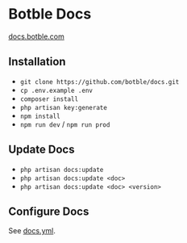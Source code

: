 # Botble Docs

[docs.botble.com](http://docs.botble.com)

## Installation

- `git clone https://github.com/botble/docs.git`
- `cp .env.example .env`
- `composer install`
- `php artisan key:generate`
- `npm install`
- `npm run dev` / `npm run prod`

## Update Docs

- `php artisan docs:update`
- `php artisan docs:update <doc>`
- `php artisan docs:update <doc> <version>`

## Configure Docs

See [docs.yml](docs.yml).

